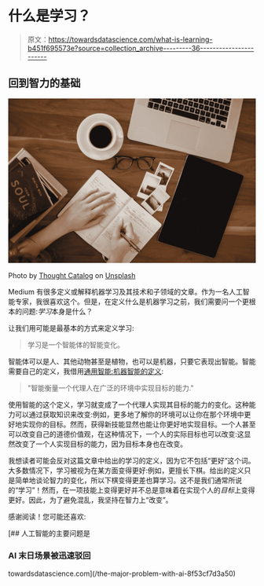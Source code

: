# 什么是学习？

> 原文：<https://towardsdatascience.com/what-is-learning-b451f695573e?source=collection_archive---------36----------------------->

## 回到智力的基础

![](img/3ad54501e0aa0091be0e8272ff72661b.png)

Photo by [Thought Catalog](https://unsplash.com/@thoughtcatalog?utm_source=unsplash&utm_medium=referral&utm_content=creditCopyText) on [Unsplash](https://unsplash.com/s/photos/learning?utm_source=unsplash&utm_medium=referral&utm_content=creditCopyText)

Medium 有很多定义或解释机器学习及其技术和子领域的文章。作为一名人工智能专家，我很喜欢这个。但是，在定义什么是机器学习之前，我们需要问一个更根本的问题:*学习*本身是什么？

让我们用可能是最基本的方式来定义学习:

> 学习是一个智能体的智能变化。

智能体可以是人、其他动物甚至是植物，也可以是机器，只要它表现出智能。智能需要自己的定义，我借用[通用智能:机器智能的定义](https://arxiv.org/pdf/0712.3329.pdf):

> "智能衡量一个代理人在广泛的环境中实现目标的能力."

使用智能的这个定义，学习就变成了一个代理人实现其目标的能力的变化。这种能力可以通过获取知识来改变:例如，更多地了解你的环境可以让你在那个环境中更好地实现你的目标。然而，获得新技能显然也能让你更好地实现目标。一个人甚至可以改变自己的道德价值观，在这种情况下，一个人的实际目标也可以改变:这显然改变了一个人实现目标的能力，因为目标本身也在改变。

我想读者可能会反对这篇文章中给出的学习的定义，因为它不包括“更好”这个词。大多数情况下，学习被视为在某方面变得更好:例如，更擅长下棋。给出的定义只是简单地谈论智力的变化，所以下棋变得更差也算学习。这不是我们通常所说的“学习”！然而，在一项技能上变得更好并不总是意味着在实现个人的*目标*上变得更好。因此，为了避免混乱，我坚持在智力上“改变”。

感谢阅读！您可能还喜欢:

[](/the-major-problem-with-ai-8f53cf7d3a50) [## 人工智能的主要问题是

### AI 末日场景被迅速驳回

towardsdatascience.com](/the-major-problem-with-ai-8f53cf7d3a50)